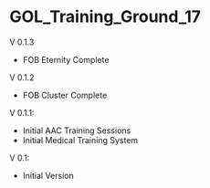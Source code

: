 # GOL_Training_Ground_17

V 0.1.3
* FOB Eternity Complete

V 0.1.2
* FOB Cluster Complete

V 0.1.1:
* Initial AAC Training Sessions
* Initial Medical Training System

V 0.1:
* Initial Version
